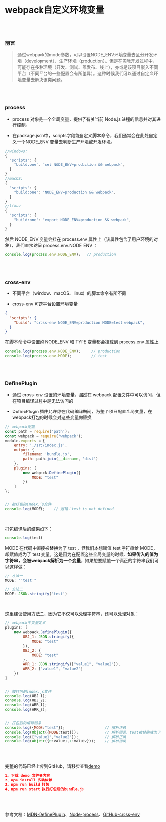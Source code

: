 # webpack自定义环境变量

</br>
</br>




### 前言

> 通过webpack的mode参数，可以设置NODE_ENV环境变量去区分开发环境（development）、生产环境（production）。但是在实际开发过程中，可能存在多种环境（开发、测试、预发布、线上），亦或是该项目嵌入不同平台（不同平台的一些配置会有所差异）。这种时候我们可以通过自定义环境变量去解决该类问题。

</br>
</br>




### process

- process 对象是一个全局变量，提供了有关当前 Node.js 进程的信息并对其进行控制。

- 在package.json中，scripts字段能自定义脚本命令，我们通常会在此处自定义一个NODE_ENV 变量去判断生产环境或开发环境。

```javascript
//windows:
{
  "scripts": {
    "build:one": "set NODE_ENV=production && webpack",
  }
}
//macOS:
{
  "scripts": {
    "build:one": "NODE_ENV=production && webpack",
  }
}
//linux
{
  "scripts": {
    "build:one": "export NODE_ENV=production && webpack",
  }
}
```

然后 NODE_ENV 变量会挂在 process.env 属性上（该属性包含了用户环境的对象），我们直接访问 process.env.NODE_ENV ：

```javascript
console.log(process.env.NODE_ENV);   // production
```

</br>
</br>







### cross-env

- 不同平台（window、macOS、linux）的脚本命令有所不同

- cross-env 可跨平台设置环境变量

```json
{
  "scripts": {
    "build": "cross-env NODE_ENV=production MODE=test webpack",
  }
}
```

在脚本命令中设置的 NODE_ENV 和 TYPE 变量都会挂载到 process.env 属性上

```javascript
console.log(process.env.NODE_ENV);     // production
console.log(process.env.MODE);         // test
```

</br>
</br>








### DefinePlugin

- 通过 cross-env 设置的环境变量，虽然在 webpack 配置文件中可以访问，但在项目编译过程中是无法访问的

- DefinePlugin 插件允许你在代码编译期间，为整个项目配置全局变量，在webpack打包的时候会对这些变量做替换

```javascript
// webpack配置
const path = require('path');
const webpack = require('webpack');
module.exports = {
    entry: './src/index.js',
    output: {
        filename: 'bundle.js',
        path: path.join(__dirname, 'dist')
    },
    plugins: [
        new webpack.DefinePlugin({
            MODE: "test"
	    })
    ]
};


// 被打包的index.js文件
console.log(MODE);    // 报错：test is not defined
```

</br>

打包编译后的结果如下：

```javascript
console.log(test)
```

MODE 在代码中直接被替换为了 test ，但我们本想赋值 test 字符串给 MODE，却赋值成为了 test 变量。这是因为在配置这些全局变量的时候，**如果传入的值为字符串，会被webpack解析为一个变量**，如果想要赋值一个真正的字符串我们可以这样做：

```javascript
// 方法一
MODE: "'test'"

// 方法二
MODE: JSON.stringify('test')
```

</br>

这里建议使用方法二，因为它不仅可以处理字符串，还可以处理对象：

```javascript
// webpack中变量定义
plugins: [
    new webpack.DefinePlugin({
        OBJ_1: JSON.stringify({
            MODE: "test"
        }),
        OBJ_2: {
            MODE: "test"
        },
        ARR_1: JSON.stringify(["value1", "value2"]),
        ARR_2: ["value1", "value2"]
    })
]


// 被打包的index.js文件
console.log(OBJ_1);
console.log(OBJ_2);
console.log(ARR_1);
console.log(ARR_2);


// 打包后的编译结果
console.log({MODE:"test"});                  // 解析正确
console.log(Object({MODE:test}));            // 解析错误，test被替换成为了变量
console.log(["value1","value2"]);            // 解析正确
console.log(Object({0:value1,1:value2}));    // 解析错误
```

</br>
</br>


完整的代码已经上传到GitHub，请移步查看[demo](https://github.com/HeJueting/Blog/tree/master/%E5%89%8D%E7%AB%AF%E9%9A%8F%E7%AC%94/webpack%E8%87%AA%E5%AE%9A%E4%B9%89%E7%8E%AF%E5%A2%83%E5%8F%98%E9%87%8F/demo)

```json
1、下载 demo 文件夹内容
2、npm install 安装依赖
3、npm run build 打包
4、npm run start 执行打包后的bundle.js
```






</br>
</br>

参考文档：[MDN-DefinePlugin](https://www.webpackjs.com/plugins/define-plugin/)、[Node-process](http://nodejs.cn/api/process.html#process_process)、[GitHub-cross-env](https://github.com/kentcdodds/cross-env)
